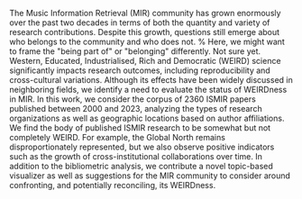 The Music Information Retrieval (MIR) community has grown enormously over the past two decades in terms of both the quantity and variety of research contributions. 
Despite this growth, questions still emerge about who belongs to the community and who does not. % Here, we might want to frame the "being part of" or "belonging" differently. Not sure yet. 
Western, Educated, Industrialised, Rich and Democratic (WEIRD) science significantly impacts research outcomes, including reproducibility and cross-cultural variations.
Although its effects have been widely discussed in neighboring fields, we identify a need to evaluate the status of WEIRDness in MIR. 
In this work, we consider the corpus of 2360 ISMIR papers published between 2000 and 2023, analyzing the types of research organizations as well as geographic locations based on author affiliations. 
We find the body of published ISMIR research to be somewhat but not completely WEIRD. For example, the Global North remains disproportionately represented, but we also observe positive indicators such as the growth of cross-institutional collaborations over time.
In addition to the bibliometric analysis, we contribute a novel topic-based visualizer as well as suggestions for the MIR community to consider around confronting, and potentially reconciling, its WEIRDness.